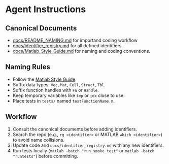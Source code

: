 # Agent Instructions

## Canonical Documents
- [docs/README_NAMING.md](docs/README_NAMING.md) for importand coding workflow
- [docs/identifier_registry.md](docs/identifier_registry.md) for all defined identifiers.
- [docs/Matlab_Style_Guide.md](docs/Matlab_Style_Guide.md) for naming and coding conventions.

## Naming Rules
- Follow the [Matlab Style Guide](docs/Matlab_Style_Guide.md).
- Suffix data types: `Vec`, `Mat`, `Cell`, `Struct`, `Tbl`.
- Suffix function handles with `Fn` or `Handle`.
- Keep temporary variables like `tmp` or `idx` close to use.
- Place tests in `tests/` named `testFunctionName.m`.

## Workflow
1. Consult the canonical documents before adding identifiers.
2. Search the repo (e.g., `rg <identifier>` or MATLAB `which <identifier>`) to avoid name collisions.
3. Update code and `docs/identifier_registry.md` with any new identifiers.
4. Run tests locally (`matlab -batch "run_smoke_test"` or `matlab -batch "runtests"`) before committing.
